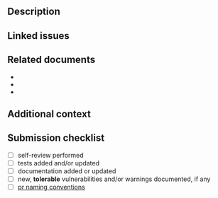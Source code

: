 ## Description

<!-- A clear and concise description of your changes. -->

## Linked issues

<!--
A list of linked issues and/or pull requests.

- <closes|fixes|resolves> #<issue-number>
- <prereleases|releases> #<pr-number>
-->

## Related documents

<!-- A list of related documents (e.g. docs, proposals, specs, etc), if any. -->

-
-
-

## Additional context

<!--
Include additional details here. Be sure to note if any tolerable vulnerabilities or warnings have been introduced.
-->

## Submission checklist

- [ ] self-review performed
- [ ] tests added and/or updated
- [ ] documentation added or updated
- [ ] new, **tolerable** vulnerabilities and/or warnings documented, if any
- [ ] [pr naming conventions][1]

[1]: https://github.com/flex-development/builtin-modules/blob/main/CONTRIBUTING.md#pull-request-titles
